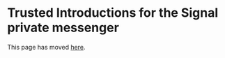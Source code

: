 # **Trusted Introductions for the Signal private messenger**

This page has moved [here](https://trusted-introductions.github.io).
